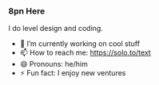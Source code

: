 ### 8pn Here

I do level design and coding.

- 🔭 I’m currently working on cool stuff
- 📫 How to reach me: https://solo.to/text
- 😄 Pronouns: he/him
- ⚡ Fun fact: I enjoy new ventures
